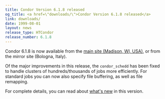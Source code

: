 ```yaml
---
title: Condor Version 6.1.8 released
og_title: <a href=\"downloads/\">Condor Version 6.1.8 released</a>
link: downloads/
date: 1999-08-01
layout: news
release_type: HTCondor
release_number: 6.1.8
---
```


Condor 6.1.8 is now available from the <a href="downloads/">main site (Madison, WI, USA)</a>, or from the mirror site (Bologna, Italy)</a>. <p> Of the major improvements in this release, the <code>condor_schedd</code> has been fixed to handle clusters of hundreds/thousands of jobs more efficiently.  For standard jobs you can now also specify file buffering, as well as file remapping. <p> For complete details, you can read about <a href="manual/latest-dev/9_Version_History.html">what's new</a> in this version.
